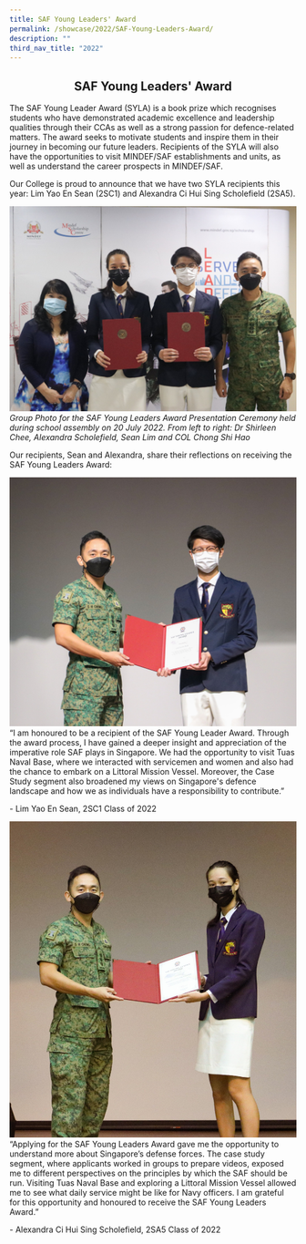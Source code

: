 ```yaml
---
title: SAF Young Leaders' Award
permalink: /showcase/2022/SAF-Young-Leaders-Award/
description: ""
third_nav_title: "2022"
---
```

## <center> SAF Young Leaders' Award </center>

The SAF Young Leader Award (SYLA) is a book prize which recognises students who have demonstrated academic excellence and leadership qualities through their CCAs as well as a strong passion for defence-related matters. The award seeks to motivate students and inspire them in their journey in becoming our future leaders. Recipients of the SYLA will also have the opportunities to visit MINDEF/SAF establishments and units, as well as understand the career prospects in MINDEF/SAF. 

Our College is proud to announce that we have two SYLA recipients this year: Lim Yao En Sean (2SC1) and Alexandra Ci Hui Sing Scholefield (2SA5).

![](/images/SAF1.jpeg)
_Group Photo for the SAF Young Leaders Award Presentation Ceremony held during school assembly on 20 July 2022. From left to right: Dr Shirleen Chee, Alexandra Scholefield, Sean Lim and COL Chong Shi Hao_

  Our recipients, Sean and Alexandra, share their reflections on receiving the SAF Young Leaders Award:


![](/images/SAF2.jpeg)
“I am honoured to be a recipient of the SAF Young Leader Award. Through the award process, I have gained a deeper insight and appreciation of the imperative role SAF plays in Singapore. We had the opportunity to visit Tuas Naval Base, where we interacted with servicemen and women and also had the chance to embark on a Littoral Mission Vessel. Moreover, the Case Study segment also broadened my views on Singapore's defence landscape and how we as individuals have a responsibility to contribute.”

\- Lim Yao En Sean, 2SC1 Class of 2022

![](/images/SAF3.jpeg)
“Applying for the SAF Young Leaders Award gave me the opportunity to understand more about Singapore’s defense forces. The case study segment, where applicants worked in groups to prepare videos, exposed me to different perspectives on the principles by which the SAF should be run. Visiting Tuas Naval Base and exploring a Littoral Mission Vessel allowed me to see what daily service might be like for Navy officers. I am grateful for this opportunity and honoured to receive the SAF Young Leaders Award.”

 \- Alexandra Ci Hui Sing Scholefield, 2SA5 Class of 2022

